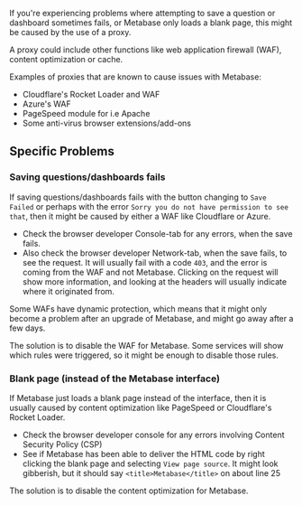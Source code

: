 If you're experiencing problems where attempting to save a question or dashboard sometimes fails, or Metabase only loads a blank page, this might be caused by the use of a proxy.

A proxy could include other functions like web application firewall (WAF), content optimization or cache.

Examples of proxies that are known to cause issues with Metabase:

- Cloudflare's Rocket Loader and WAF
- Azure's WAF
- PageSpeed module for i.e Apache
- Some anti-virus browser extensions/add-ons

## Specific Problems

### Saving questions/dashboards fails

If saving questions/dashboards fails with the button changing to `Save Failed` or perhaps with the error `Sorry you do not have permission to see that`, then it might be caused by either a WAF like Cloudflare or Azure.

- Check the browser developer Console-tab for any errors, when the save fails.
- Also check the browser developer Network-tab, when the save fails, to see the request. It will usually fail with a code `403`, and the error is coming from the WAF and not Metabase.
  Clicking on the request will show more information, and looking at the headers will usually indicate where it originated from.

Some WAFs have dynamic protection, which means that it might only become a problem after an upgrade of Metabase, and might go away after a few days.

The solution is to disable the WAF for Metabase. Some services will show which rules were triggered, so it might be enough to disable those rules.

### Blank page (instead of the Metabase interface)

If Metabase just loads a blank page instead of the interface, then it is usually caused by content optimization like PageSpeed or Cloudflare's Rocket Loader.

- Check the browser developer console for any errors involving Content Security Policy (CSP)
- See if Metabase has been able to deliver the HTML code by right clicking the blank page and selecting `View page source`. It might look gibberish, but it should say `<title>Metabase</title>` on about line 25

The solution is to disable the content optimization for Metabase.
